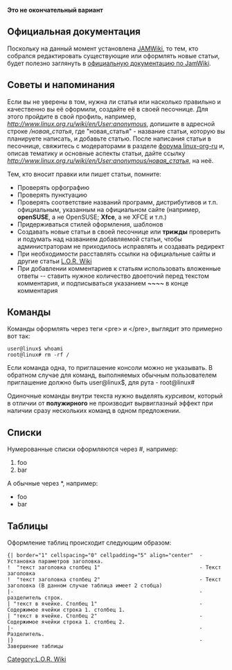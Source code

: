 **Это не окончательный вариант**

## Официальная документация

Поскольку на данный момент установлена
[JAMWiki](http://jamwiki.org/wiki/en/JAMWiki), то тем, кто собрался
редактировать существующие или оформлять новые статьи, будет
полезно заглянуть в [официальную документацию по
JamWiki](http://jamwiki.org/wiki/en/Category:User_Documentation).

## Советы и напоминания

Если вы не уверены в том, нужна ли статья или насколько правильно и
качественно вы её оформили, создайте её в своей песочнице.
Для этого пройдите в свой профиль, например,
*http://www.linux.org.ru/wiki/en/User:anonymous*, допишите в адресной
строке */новая_статья*, где "новая_статья" - название статьи,
которую вы планируете написать, и добавьте статью.
После написания статьи в песочнице, свяжитесь с модераторами в разделе
[форума linux-org-ru](http://www.linux.org.ru/forum/linux-org-ru/) и,
описав тематику и основные аспекты статьи, дайте ссылку
*http://www.linux.org.ru/wiki/en/User:anonymous/новая_статья*, на неё.

Тем, кто вносит правки или пишет статьи, помните:

  - Проверять орфографию
  - Проверять пунктуацию
  - Проверять соответствие названий программ, дистрибутивов и т.п.
    официальным, указанным на официальном сайте (например,
    **openSUSE**, а не OpenSUSE; **Xfce**, а не XFCE и т.п.)
  - Придерживаться стилей оформления, шаблонов
  - Создавать новые статьи в своей песочнице или **трижды** проверить и
    подумать над названием добавляемой статьи, чтобы администраторам не
    приходилось исправлять и создавать редирект
  - При необходимости расставлять ссылки на официальные сайты и другие
    статьи [L.O.R. Wiki](СтартоваяСтраница)
  - При добавлении комментариев к статьям использовать вложенные ответы
    -- ставить нужное количество двоеточий перед текстом комментария, и
    подписываться указанием **\~\~\~\~** в конце комментария

## Команды

Команды оформлять через теги \<pre\> и \</pre\>, выглядит это примерно
вот так:

    user@linux$ whoami
    root@linux# rm -rf /

Если команда одна, то приглашение консоли можно не указывать. В обратном
случае для команд, выполняемых обычным пользователем приглашение должно
быть user@linux$, для рута - root@linux\#

Одиночные команды внутри текста нужно выделять *курсивом*, который в
отличии от **полужирного** не производит вырвиглазный эффект при
наличии сразу нескольких команд в одном предложении.

## Списки

Нумерованные списки оформляются через \#, например:

1.  foo
2.  bar

А обычные через \*, например:

  - foo
  - bar

## Таблицы

Оформление таблиц происходит следующим образом:

    {| border="1" cellspacing="0" cellpadding="5" align="center"  - Установка параметров заголовка.
    !  "текст заголовка столбец 1"                                - Текст заголовка
    !  "текст заголовка столбец 2"                                - Текст заголовка (В данном случае таблица имеет 2 стобца)
    |-                                                            - разделитель строк.
    | "текст в ячейке. Столбец 1"                                 - Содержимое ячейки строка 1. столбец 1.
    | "текст в ячейке. Столбец 2"                                 - Содержимое ячейки строка 1. столбец 2.
    |-                                                            - Разделитель.
    |}                                                            - Завершение таблицы

[Category:L.O.R. Wiki](Category:L.O.R._Wiki)
